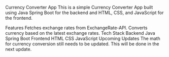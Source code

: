 Currency Converter App
This is a simple Currency Converter App built using Java Spring Boot for the backend and HTML, CSS, and JavaScript for the frontend.

Features
Fetches exchange rates from ExchangeRate-API.
Converts currency based on the latest exchange rates.
Tech Stack
Backend
Java Spring Boot
Frontend
HTML
CSS
JavaScript
Upcoming Updates
The math for currency conversion still needs to be updated. This will be done in the next update.
